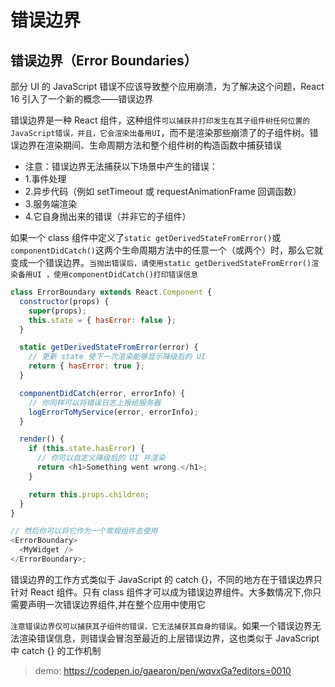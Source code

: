 # 错误边界

## 错误边界（Error Boundaries）

部分 UI 的 JavaScript 错误不应该导致整个应用崩溃，为了解决这个问题，React 16 引入了一个新的概念——错误边界

错误边界是一种 React 组件，这种组件`可以捕获并打印发生在其子组件树任何位置的JavaScript错误，并且，它会渲染出备用UI`，而不是渲染那些崩溃了的子组件树。错误边界在渲染期间、生命周期方法和整个组件树的构造函数中捕获错误

- 注意：错误边界无法捕获以下场景中产生的错误：
- 1.事件处理
- 2.异步代码（例如 setTimeout 或 requestAnimationFrame 回调函数）
- 3.服务端渲染
- 4.它自身抛出来的错误（并非它的子组件）

如果一个 class 组件中定义了`static getDerivedStateFromError()`或`componentDidCatch()`这两个生命周期方法中的任意一个（或两个）时，那么它就变成一个错误边界。`当抛出错误后，请使用static getDerivedStateFromError()渲染备用UI ，使用componentDidCatch()打印错误信息`

```javascript
class ErrorBoundary extends React.Component {
  constructor(props) {
    super(props);
    this.state = { hasError: false };
  }

  static getDerivedStateFromError(error) {
    // 更新 state 使下一次渲染能够显示降级后的 UI
    return { hasError: true };
  }

  componentDidCatch(error, errorInfo) {
    // 你同样可以将错误日志上报给服务器
    logErrorToMyService(error, errorInfo);
  }

  render() {
    if (this.state.hasError) {
      // 你可以自定义降级后的 UI 并渲染
      return <h1>Something went wrong.</h1>;
    }

    return this.props.children;
  }
}

// 然后你可以将它作为一个常规组件去使用
<ErrorBoundary>
  <MyWidget />
</ErrorBoundary>;
```

错误边界的工作方式类似于 JavaScript 的 catch {}，不同的地方在于错误边界只针对 React 组件。只有 class 组件才可以成为错误边界组件。大多数情况下,你只需要声明一次错误边界组件,并在整个应用中使用它

`注意错误边界仅可以捕获其子组件的错误，它无法捕获其自身的错误`。如果一个错误边界无法渲染错误信息，则错误会冒泡至最近的上层错误边界，这也类似于 JavaScript 中 catch {} 的工作机制

> demo: https://codepen.io/gaearon/pen/wqvxGa?editors=0010
